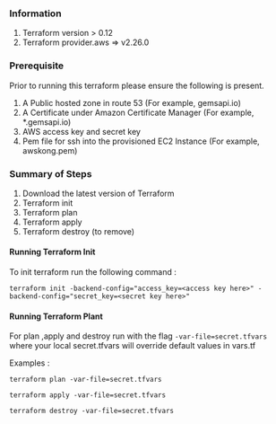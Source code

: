 ### Information
1. Terraform version > 0.12
2. Terraform provider.aws  => v2.26.0

### Prerequisite 
Prior to running this terraform please ensure the following is present.
1. A Public hosted zone in route 53 (For example, gemsapi.io)
2. A Certificate under Amazon Certificate Manager (For example, *.gemsapi.io)
3. AWS access key and secret key
4. Pem file for ssh into the provisioned EC2 Instance (For example, awskong.pem)

### Summary of Steps
1. Download the latest version of Terraform
2. Terraform init
3. Terraform plan
4. Terraform apply
5. Terraform destroy (to remove)

#### Running Terraform Init
To init terraform run the following command :

```
terraform init -backend-config="access_key=<access key here>" -backend-config="secret_key=<secret key here>"
```

#### Running Terraform Plant
For plan ,apply and destroy run with the flag ```-var-file=secret.tfvars``` where your local secret.tfvars will override default values in vars.tf

Examples :

```
terraform plan -var-file=secret.tfvars
```

```
terraform apply -var-file=secret.tfvars
````

```
terraform destroy -var-file=secret.tfvars
````